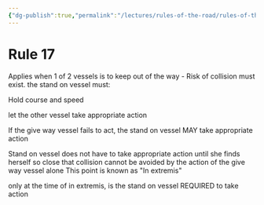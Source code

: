 ```yaml
---
{"dg-publish":true,"permalink":"/lectures/rules-of-the-road/rules-of-the-road-index/rule-17-action-by-stand-on-vessel/","created":"2025-05-27T09:43:17.593-04:00","updated":"2025-05-29T21:19:17.961-04:00"}
---
```


# Rule 17

Applies when 1 of 2 vessels is to keep out of the way - Risk of collision must exist. the stand on vessel must:

Hold course and speed

let the other vessel take appropriate action

If the give way vessel fails to act, the stand on vessel MAY take appropriate action

Stand on vessel does not have to take appropriate action until she finds herself so close that collision cannot be avoided by the action of the give way vessel alone
This point is known as "In extremis"

only at the time of in extremis, is the stand on vessel REQUIRED to take action